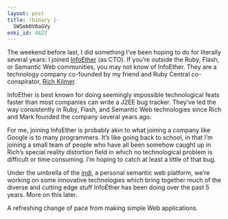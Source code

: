 ```yaml
---
layout: post
title: !binary |-
  SW5mb0V0aGVy
enki_id: 4622
---
```


The weekend before last, I did something I’ve been hoping to do for
literally several years: I joined [InfoEther](http://infoether.com) (as
CTO). If you’re outside the Ruby, Flash, or Semantic Web communities,
you may not know of InfoEther. They are a technology company co-founded
by my friend and Ruby Central co-conspirator, [Rich
Kilmer](http://richkilmer.blogs.com/).

InfoEther is best known for doing seemingly impossible technological
feats faster than most companies can write a J2EE bug tracker. They’ve
led the way consistently in Ruby, Flash, and Semantic Web technologies
since Rich and Mark founded the company several years ago.

For me, joining InfoEther is probably akin to what joining a company
like Google is to many programmers. It’s like going back to school, in
that I’m joining a small team of people who have all been somehow caught
up in Rich’s special reality distortion field in which no technological
problem is difficult or time consuming. I’m hoping to catch at least a
little of that bug.

Under the umbrella of the [indi](http://site.getindi.com/), a personal
semantic web platform, we’re working on some innovative technologies
which bring together much of the diverse and cutting edge stuff
InfoEther has been doing over the past 5 years. More on this later.

A refreshing change of pace from making simple Web applications.
